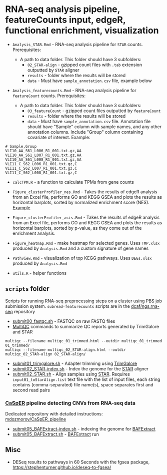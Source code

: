 # RNA-seq analysis pipeline, featureCounts input, edgeR, functional enrichment, visualization

- `Analysis_STAR.Rmd` - RNA-seq analysis pipeline for `STAR` counts. Prerequisites:
    - A path to data folder. This folder should have 3 subfolders:
        - `02_STAR-align` - gzipped count files with `.tab` extension outputted by `STAR` aligner
        - `results` - folder where the results will be stored
        - `data` - Must have `sample_annotation.csv` file, example below

- `Analysis_featurecounts.Rmd` - RNA-seq analysis pipeline for `featureCount` counts. Prerequisites:
    - A path to data folder. This folder should have 3 subfolders:
        - `03_featureCount` - gzipped count files outputted by `featureCount`
        - `results` - folder where the results will be stored
        - `data` - Must have `sample_annotation.csv` file. Annotation file should have "Sample" column with sample names, and any other annotation columns. Include "Group" column containing covariate of interest. Example:
```
# Sample,Group
VLI10_AA_S61_L006_R1_001.txt.gz,AA
VLI10_AA_S61_L007_R1_001.txt.gz,AA
VLI10_AA_S61_L008_R1_001.txt.gz,AA
VLI11_C_S62_L006_R1_001.txt.gz,C
VLI11_C_S62_L007_R1_001.txt.gz,C
VLI11_C_S62_L008_R1_001.txt.gz,C
```

- `calcTPM.R` - a function to calculate TPMs from gene counts

- `Figure_clusterProfiler_nes.Rmd` - Takes the results of edgeR analysis from an Excel file, performs GO and KEGG GSEA and plots the results as horizontal barplots, sorted by normalized enrichment score (NES). [Example](Figure_clusterProfiler.pdf)

- `Figure_clusterProfiler_asis.Rmd` - Takes the results of edgeR analysis from an Excel file, performs GO and KEGG GSEA and plots the results as horizontal barplots, sorted by p-value, as they come out of the enrichment analysis.

- `Figure_heatmap.Rmd` - make heatmap for selected genes. Uses `TMP.xlsx` produced by `Analysis.Rmd` and a custom signature of gene names

- `Pathview.Rmd` - visualization of top KEGG pathways. Uses `DEGs.xlsx` produced by `Analysis.Rmd`

- `utils.R` - helper functions

## `scripts` folder

Scripts for running RNA-seq preprocessing steps on a cluster using PBS job submission system. `subread-featurecounts` scripts are in the [dcaf/ngs.rna-seq](https://github.com/mdozmorov/dcaf/tree/master/ngs.rna-seq) repository

- [submit00_fastqc.sh](scripts/submit00_fastqc.sh) - FASTQC on raw FASTQ files
- [MultiQC](https://multiqc.info/) commands to summarize QC reports generated by TrimGalore and STAR
```
multiqc --filename multiqc_01_trimmed.html --outdir multiqc_01_trimmed 01_trimmed/
multiqc --filename multiqc_02_STAR-align.html --outdir multiqc_02_STAR-align 02_STAR-align/
```
- [submit01_trimgalore.sh](scripts/submit01_trimgalore.sh) - Adapter trimming using [TrimGalore](https://github.com/FelixKrueger/TrimGalore)
- [submit02_STAR-index.sh](scripts/submit02_STAR-index.sh) - Index the genome for the [STAR](https://github.com/alexdobin/STAR) aligner
- [submit02_STAR.sh](scripts/submit02_STAR.sh) - Align samples using [STAR](https://github.com/alexdobin/STAR). Requires `input01_toStarAlign.list` text file with the list of input files, each string contains (comma-separated) file name(s), space separates first and second read pairs

### [CaSpER](https://github.com/akdess/CaSpER) pipeline detecting CNVs from RNA-seq data

Dedicated repository with detailed instructions: [mdozmorov/CaSpER_pipeline](https://github.com/mdozmorov/CaSpER_pipeline)

- [submit05_BAFExtract-index.sh](scripts/submit05_BAFExtract-index.sh) - indexing the genome for [BAFExtract](https://github.com/akdess/BAFExtract) 
- [submit05_BAFExtract.sh](scripts/submit05_BAFExtract.sh) - [BAFExtract](https://github.com/akdess/BAFExtract) run

## Misc

- DESeq results to pathways in 60 Seconds with the fgsea package, https://stephenturner.github.io/deseq-to-fgsea/